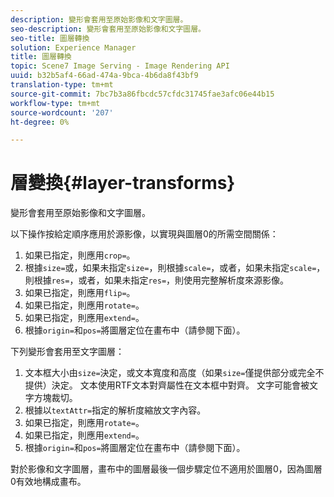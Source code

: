 ```yaml
---
description: 變形會套用至原始影像和文字圖層。
seo-description: 變形會套用至原始影像和文字圖層。
seo-title: 圖層轉換
solution: Experience Manager
title: 圖層轉換
topic: Scene7 Image Serving - Image Rendering API
uuid: b32b5af4-66ad-474a-9bca-4b6da8f43bf9
translation-type: tm+mt
source-git-commit: 7bc7b3a86fbcdc57cfdc31745fae3afc06e44b15
workflow-type: tm+mt
source-wordcount: '207'
ht-degree: 0%

---
```



# 層變換{#layer-transforms}

變形會套用至原始影像和文字圖層。

以下操作按給定順序應用於源影像，以實現與圖層0的所需空間關係：

1. 如果已指定，則應用`crop=`。
1. 根據`size=`或，如果未指定`size=`，則根據`scale=`，或者，如果未指定`scale=`，則根據`res=`，或者，如果未指定`res=`，則使用完整解析度來源影像。
1. 如果已指定，則應用`flip=`。
1. 如果已指定，則應用`rotate=`。
1. 如果已指定，則應用`extend=`。
1. 根據`origin=`和`pos=`將圖層定位在畫布中（請參閱下面）。

下列變形會套用至文字圖層：

1. 文本框大小由`size=`決定，或文本寬度和高度（如果`size=`僅提供部分或完全不提供）決定。 文本使用RTF文本對齊屬性在文本框中對齊。 文字可能會被文字方塊裁切。
1. 根據以`textAttr=`指定的解析度縮放文字內容。
1. 如果已指定，則應用`rotate=`。
1. 如果已指定，則應用`extend=`。
1. 根據`origin=`和`pos=`將圖層定位在畫布中（請參閱下面）。

對於影像和文字圖層，畫布中的圖層最後一個步驟定位不適用於圖層0，因為圖層0有效地構成畫布。
